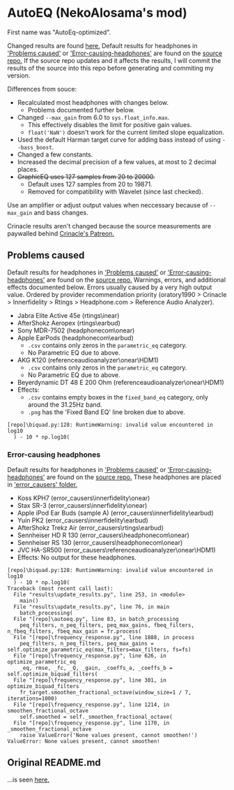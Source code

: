 # AutoEQ (NekoAlosama's mod)
First name was "AutoEq-optimized".


Changed results are found [here.](./results)
Default results for headphones in ['Problems caused'](#problems-caused) or ['Error-causing-headphones'](#error-causing-headphones) are found on the [source repo.](https://github.com/jaakkopasanen/AutoEq/tree/master/results)
If the source repo updates and it affects the results, I will commit the results of the source into this repo before generating and commiting my version.


Differences from souce:
- Recalculated most headphones with changes below.
  - Problems documented further below.
- Changed `--max_gain` from 6.0 to `sys.float_info.max`.
  - This effectively disables the limit for positive gain values.
  - `float('NaN')` doesn't work for the current limited slope equalization.
- Used the default Harman target curve for adding bass instead of using `--bass_boost`.
- Changed a few constants.
- Increased the decimal precision of a few values, at most to 2 decimal places.
- ~~GraphicEQ uses 127 samples from 20 to 20000.~~
  - Default uses 127 samples from 20 to 19871.
  - Removed for compatibility with Wavelet (since last checked).


Use an amplifier or adjust output values when neccessary because of `--max_gain` and bass changes.


Crinacle results aren't changed because the source measurements are paywalled behind [Crinacle's Patreon.](https://www.patreon.com/crinacle)


## Problems caused
Default results for headphones in ['Problems caused'](#problems-caused) or ['Error-causing-headphones'](#error-causing-headphones) are found on the [source repo.](https://github.com/jaakkopasanen/AutoEq/tree/master/results)
Warnings, errors, and additional effects documented below. Errors usually caused by a very high output value.
Ordered by provider recommendation priority (oratory1990 > Crinacle > Innerfidelity > Rtings > Headphone.com > Reference Audio Analyzer).


- Jabra Elite Active 45e (rtings\inear)
- AfterShokz Aeropex (rtings\earbud)
- Sony MDR-7502 (headphonecom\onear)
- Apple EarPods (headphonecom\earbud)
  - `.csv` contains only zeros in the `parametric_eq` category.
  - No Parametric EQ due to above.
- AKG K120 (referenceaudioanalyzer\onear\HDM1)
  - `.csv` contains only zeros in the `parametric_eq` category.
  - No Parametric EQ due to above.
- Beyerdynamic DT 48 E 200 Ohm (referenceaudioanalyzer\onear\HDM1)
- Effects:
  - `.csv` contains empty boxes in the `fixed_band_eq` category, only around the 31.25Hz band.
  - `.png` has the 'Fixed Band EQ' line broken due to above.
```
[repo]\biquad.py:128: RuntimeWarning: invalid value encountered in log10
  ) - 10 * np.log10(
```


### Error-causing headphones 
Default results for headphones in ['Problems caused'](#problems-caused) or ['Error-causing-headphones'](#error-causing-headphones) are found on the [source repo.](https://github.com/jaakkopasanen/AutoEq/tree/master/results)
These headphones are placed in ['error_causers' folder.](./measurements/error_causers)
- Koss KPH7 (error_causers\innerfidelity\onear)
- Stax SR-3 (error_causers\innerfidelity\onear)
- Apple iPod Ear Buds (sample A) (error_causers\innerfidelity\earbud)
- Yuin PK2 (error_causers\innerfidelity\earbud)
- AfterShokz Trekz Air (error_causers\rtings\earbud)
- Sennheiser HD R 130 (error_causers\headphonecom\onear)
- Sennheiser RS 130 (error_causers\headphonecom\onear)
- JVC HA-SR500 (error_causers\referenceaudioanalyzer\onear\HDM1)
- Effects: No output for these headphones.
```
[repo]\biquad.py:128: RuntimeWarning: invalid value encountered in log10
  ) - 10 * np.log10(
Traceback (most recent call last):
  File "results\update_results.py", line 253, in <module>
    main()
  File "results\update_results.py", line 76, in main
    batch_processing(
  File "[repo]\autoeq.py", line 83, in batch_processing
    peq_filters, n_peq_filters, peq_max_gains, fbeq_filters, n_fbeq_filters, fbeq_max_gain = fr.process(
  File "[repo]\frequency_response.py", line 1888, in process
    peq_filters, n_peq_filters, peq_max_gains = self.optimize_parametric_eq(max_filters=max_filters, fs=fs)
  File "[repo]\frequency_response.py", line 626, in optimize_parametric_eq
    _eq, rmse, _fc, _Q, _gain, _coeffs_a, _coeffs_b = self.optimize_biquad_filters(
  File "[repo]\frequency_response.py", line 301, in optimize_biquad_filters
    fr_target.smoothen_fractional_octave(window_size=1 / 7, iterations=1000)
  File "[repo]\frequency_response.py", line 1214, in smoothen_fractional_octave
    self.smoothed = self._smoothen_fractional_octave(
  File "[repo]\frequency_response.py", line 1170, in _smoothen_fractional_octave
    raise ValueError('None values present, cannot smoothen!')
ValueError: None values present, cannot smoothen!
```


## Original README.md
...is seen [here.](https://github.com/jaakkopasanen/AutoEq/blob/master/README.md)
